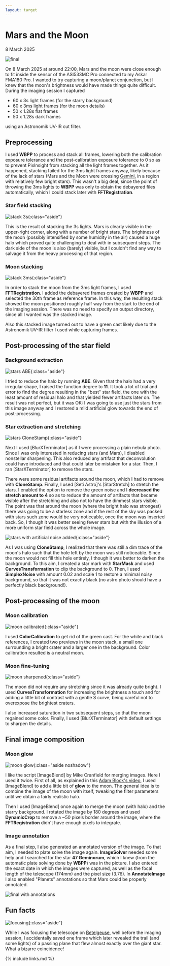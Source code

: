 ```yaml
---
layout: target
---
```


# Mars and the Moon

8 March 2025

![final](final.png)

On 8 March 2025 at around 22:00, Mars and the moon were close enough to fit
inside the sensor of the ASI533MC Pro connected to my Askar FMA180 Pro. I wanted
to try capturing a moon/planet conjunction, but I knew that the moon's
brightness would have made things quite difficult. During the imaging session I
captured

* 60 x 3s light frames (for the starry background)
* 60 x 3ms light frames (for the moon details)
* 50 x 1.28s flat frames
* 50 x 1.28s dark frames

using an Astronomik UV-IR cut filter.

## Preprocessing

I used **WBPP** to process and stack all frames, lowering both the calibration
exposure tolerance and the post-calibration exposure tolerance to 0 so as to
prevent PixInsight from stacking all the light frames together. As it happened,
stacking failed for the 3ms light frames anyway, likely because of the lack of
stars (Mars and the Moon were crossing
[Gemini](https://en.wikipedia.org/wiki/Gemini_(constellation)), in a region with
relatively few bright stars). This wasn't a big deal, since the point of
throwing the 3ms lights to **WBPP** was only to obtain the debayered files
automatically, which I could stack later with **FFTRegistration**.

### Star field stacking

![stack 3s](stack3s.png){:class="aside"}

This is the result of stacking the 3s lights. Mars is clearly visible in the
upper-right corner, along with a number of bright stars. The brightness of the
moon (possibly intensified by some humidity in the air) caused a huge halo which
proved quite challenging to deal with in subsequent steps. The dark side of the
moon is also (barely) visible, but I couldn't find any way to salvage it from
the heavy processing of that region.

### Moon stacking

![stack 3ms](stack3ms.png){:class="aside"}

In order to stack the moon from the 3ms light frames, I used
**FFTRegistration**. I added the debayered frames created by **WBPP** and
selected the 30th frame as reference frame. In this way, the resulting stack
showed the moon positioned roughly half way from the start to the end of the
imaging session. There was no need to specify an output directory, since all I
wanted was the stacked image.

Also this stacked image turned out to have a green cast likely due to the
Astronomik UV-IR filter I used while capturing frames.

## Post-processing of the star field

### Background extraction

![stars ABE](stack_abe.png){:class="aside"}

I tried to reduce the halo by running **ABE**. Given that the halo had a very
irregular shape, I raised the function degree to **11**. It took a lot of trial
and error to find the degree resulting in the "best" star field, the one with
the least amount of residual halo and that yielded fewer artifacts later on. The
result was not perfect, but it was OK: I was going to use just the stars from
this image anyway and I restored a mild artificial glow towards the end of
post-processing.

### Star extraction and stretching

![stars CloneStamp](stars_clone_stamp.png){:class="aside"}

Next I used [BlurXTerminator] as if I were processing a plain nebula photo.
Since I was only interested in reducing stars (and Mars), I disabled nonstellar
sharpening. This also reduced any artifact that deconvolution could have
introduced and that could later be mistaken for a star. Then, I ran
[StarXTerminator] to remove the stars.

There were some residual artifacts around the moon, which I had to remove with
**CloneStamp**. Finally, I used [Seti Astro]'s [StarStretch] to stretch the stars.
I enabled the option to remove the green noise and I **decreased the stretch
amount to 4** so as to reduce the amount of artifacts that became visible after
the stretching and also not to have the dimmest stars visible. The point was
that around the moon (where the bright halo was strongest) there was going to be
a starless zone and if the rest of the sky was packed with stars such zone would
be very noticeable, once the moon was inserted back. So, I though it was better
seeing fewer stars but with the illusion of a more uniform star field across the
whole image.

![stars with artificial noise added](stars_noise.png){:class="aside"}

As I was using **CloneStamp**, I realized that there was still a dim trace of
the moon's halo such that the hole left by the moon was still noticeable. Since
the moon would not fill this hole entirely, I though it was better to darken the
background. To this aim, I created a star mark with **StarMask** and used
**CurvesTransformation** to clip the background to 0. Then, I used
**SimplexNoise** with amount 0.02 and scale 1 to restore a minimal noisy
background, so that it was not exactly black (no astro photo should have a
perfectly black background!).

## Post-processing of the moon

### Moon calibration

![moon calibrated](moon_calibrated.png){:class="aside"}

I used **ColorCalibration** to get rid of the green cast. For the white and
black references, I created two previews in the moon stack, a small one
surrounding a bright crater and a larger one in the background. Color
calibration resulted is a neutral moon.

### Moon fine-tuning

![moon sharpened](moon_brightness.png){:class="aside"}

The moon did not require any stretching since it was already quite bright. I
used **CurvesTransformation** for increasing the brightness a touch and for
adding a little bit of contrast with a gentle S curve, being careful not to
overexpose the brightest craters.

I also increased saturation in two subsequent steps, so that the moon regained
some color. Finally, I used [BlurXTerminator] with default settings to sharpen
the details.

## Final image composition

### Moon glow

![moon glow](make_halo.png){:class="aside noshadow"}

I like the script [ImageBlend] by Mike Cranfield for merging images. Here I used
it twice. First of all, as explained in this [Adam Block's
video](https://www.youtube.com/watch?v=DQjs2yB_MAw), I used [ImageBlend] to add
a little bit of **glow** to the moon. The general idea is to combine the image
of the moon with itself, tweaking the filter parameters until we obtain a fairly
realistic halo.

Then I used [ImageBlend] once again to merge the moon (with halo) and the starry
background. I rotated the image by 180 degrees and used **DynamicCrop** to
remove a ~50 pixels border around the image, where the **FFTRegistration**
didn't have enough pixels to integrate.

### Image annotation

As a final step, I also generated an annotated version of the image. To that
aim, I needed to plate solve the image again. **ImageSolver** needed some help
and I searched for the star **47 Geminorum**, which I knew (from the automatic
plate solving done by **WBPP**) was in the picture. I also entered the exact
date in which the images were captured, as well as the focal length of the
telescope (174mm) and the pixel size (3.76). In **AnnotateImage** I also enabled
"Planets" annotations so that Mars could be properly annotated.

![final with annotations](final_ann.png)

## Fun facts

![focusing](betelgeuse.jpeg){:class="aside"}

While I was focusing the telescope on
[Betelgeuse](https://en.wikipedia.org/wiki/Betelgeuse), well before the imaging
session, I accidentally saved one frame which later revealed the trail (and some
lights) of a passing plane that flew almost exactly over the giant star. What a
bizarre coincidence!

{% include links.md %}
